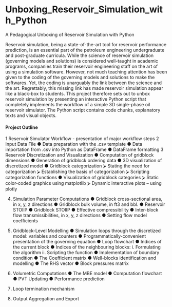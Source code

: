 # Unboxing_Reservoir_Simulation_with_Python
 A Pedagogical Unboxing of Reservoir Simulation with Python
   
Reservoir simulation, being a state-of-the-art tool for reservoir performance prediction, is an essential part of the petroleum engineering undergraduate and post-graduate curricula. While the science of reservoir simulation (governing models and solutions) is considered well-taught in academic programs, companies train their reservoir engineering staff on the art of using a simulation software. However, not much teaching attention has been given to the coding of the governing models and solutions to make the softwares. Yet, the coding is unarguably the link between the science and the art.  Regrettably, this missing link has made reservoir simulation appear like a black-box to students. This project therefore sets out to unbox reservoir simulation by presenting an interactive Python script that completely implements the workflow of a simple 3D single-phase oil reservoir simulator. The Python script contains code chunks, explanatory texts and visual objects.
  
#### Project Outline
1	Reservoir Simulator Workflow - presentation of major workflow steps
2	Input Data File
 ●	Data preparation with the .csv template
 ●	Data importation from .csv into Python as DataFrame
 ●	DataFrame formatting
3	Reservoir Discretization and Visualization
 ●	Computation of gridblock dimensions
 ●	Generation of gridblock ordering data
 ●	3D visualization of discretized model
●	Gridblock categorization
⮚	Stating the need for categorization
⮚	Establishing the basis of categorization
⮚	Scripting categorization functions
●	Visualization of gridblock categories
⮚	Static color-coded graphics using matplotlib
⮚	Dynamic interactive plots – using plotly

4.	Simulation Parameter Computations
●	Gridblock cross-sectional area, in x, y, z directions
●	Gridblock bulk volume, in ft3 and bbl.
●	Reservoir STOIIP
●	Gridblock STOIIP
●	Effective compressibility
●	Inter-block flow transmissibilities, in x, y, z directions
●	Setting flow model coefficients

5.	Gridblock-Level Modelling
●	Simulation loops through the discretized model: variables and counters
●	Programmatically-convenient presentation of the governing equation
●	Loop flowchart
●	Indices of the current block
●	Indices of the neighbouring blocks:
i.	Formulating the algorithm
ii.	Scripting the function
●	Implementation of boundary condition
●	The Coefficient matrix
●	Well-blocks identification and modelling
●	The RHS vector
●	Block pressures matrix

6.	Volumetric Computations
●	The MBE model
●	Computation flowchart
●	PVT Updating
●	Performance prediction

7.	Loop termination mechanism

8.	Output Aggregation and Export
  
